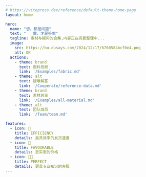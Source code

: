 ```yaml
---
# https://vitepress.dev/reference/default-theme-home-page
layout: home

hero:
  name: "想，都是问题"
  text: "   做，才是答案"
  tagline: 素材与疑问的合集,内容正在完善整理中...
  image:
    src: https://bu.dusays.com/2024/12/17/6760584bcf0e4.png
    alt: OK
  actions:
    - theme: brand
      text: 面料视频
      link: '/Examples/fabric.md'
    - theme: alt
      text: 疑难解答
      link: '/Cooperate/reference-data.md'
    - theme: brand
      text: 素材总览
      link: '/Examples/all-material.md'
    - theme: alt
      text: 团队成员
      link: '/Team/team.md'

features:
  - icon: 🚀
    title: EFFICIENCY
    details: 最具效率的发货速度
  - icon: 💸
    title: FAVOURABLE
    details: 更实惠的价格
  - icon: 👨🏽
    title: PERFECT
    details: 更具专业知识的客服
---
```

<keep-alive>
<StartWelcome :imagePaths="imgUrl" :scrollSpeed="0.5"/>
</keep-alive>

<IndexTravel />

<script setup>
import { onMounted, onUnmounted, ref, watchEffect, onBeforeMount } from 'vue'
import { getImages, getImagesUrl } from '../docs/components/sever/sever.js'

// 创建响应式数组
const imgUrl = ref([])

//使用localStorage缓存
const CACHE_KEY = 'home_page_images_cache'
const CACHE_EXPIRY = 24 * 60 * 60 * 1000 // 24小时的毫秒数

// 在组件挂载时获取图片
// onBeforeMount(() => {
//   getImagesUrl(1485).then(res => {
//     imgUrl.value = res.map(item => item.url)
//   })
// })

const getImagesData = async () => {
  try {
    const res = await getImagesUrl(1485)
    const cachedData = {
      data: res,
      timestamp: Date.now()
    }
    localStorage.setItem(CACHE_KEY, JSON.stringify(cachedData))
    return res
  } catch (error) {
    console.error('获取主页图片失败:', error)
    return []
  }
}

onMounted(async ()=> {
  // 尝试从缓存获取数据
  const cachedData = localStorage.getItem(CACHE_KEY)

  if (cachedData) {
    const { data, timestamp } = JSON.parse(cachedData)
    const isExpired = Date.now() - timestamp > CACHE_EXPIRY
    if (!isExpired) {
      // 使用缓存数据
      imgUrl.value = data.map(item => item.url)
      return
    }
  }
  
  // 缓存不存在或已过期，重新获取数据
  const newData = await getImagesData()
  imgUrl.value = newData.map(item => item.url)
}) 


</script>

<style scope>
:root {
  --vp-home-hero-name-color: transparent;
  --vp-home-hero-name-background: -webkit-linear-gradient(120deg, #bd34fe, #41d1ff);
}

.swiper-slide {
  background-position: center;
  background-size: cover;
}
.image-src{
  max-width:80% !important;
}


</style>